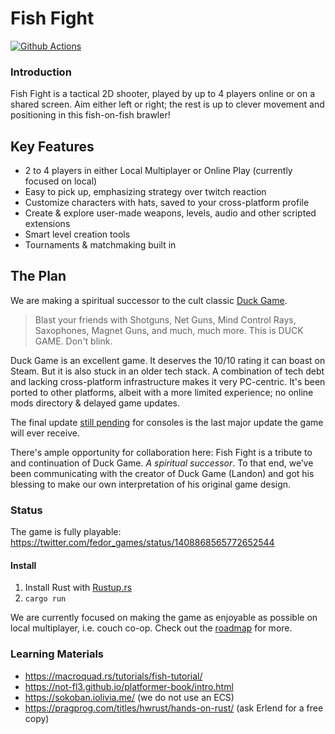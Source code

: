 # Fish Fight

[![Github Actions](https://github.com/fishfight/fish2/workflows/Compilation%20check/badge.svg)](https://github.com/fishfight/fish2/actions?query=workflow%3A)

### Introduction

Fish Fight is a tactical 2D shooter, played by up to 4 players online or on a shared screen. Aim either left or right; the rest is up to clever movement and positioning in this fish-on-fish brawler!

## Key Features

- 2 to 4 players in either Local Multiplayer or Online Play (currently focused on local)
- Easy to pick up, emphasizing strategy over twitch reaction
- Customize characters with hats, saved to your cross-platform profile
- Create & explore user-made weapons, levels, audio and other scripted extensions
- Smart level creation tools
- Tournaments & matchmaking built in

## The Plan

We are making a spiritual successor to the cult classic [Duck Game](https://store.steampowered.com/app/312530/Duck_Game/).

> Blast your friends with Shotguns, Net Guns, Mind Control Rays, Saxophones, Magnet Guns, and much, much more. This is DUCK GAME. Don't blink.

Duck Game is an excellent game. It deserves the 10/10 rating it can boast on Steam. But it is also stuck in an older tech stack. A combination of tech debt and lacking cross-platform infrastructure makes it very PC-centric. It's been ported to other platforms, albeit with a more limited experience; no online mods directory & delayed game updates.

The final update [still pending](https://twitter.com/superjoebob/status/1407628707754250241) for consoles is the last major update the game will ever receive.

There's ample opportunity for collaboration here: Fish Fight is a tribute to and continuation of Duck Game. *A spiritual successor*. To that end, we’ve been communicating with the creator of Duck Game (Landon) and got his blessing to make our own interpretation of his original game design.

### Status

The game is fully playable: \
https://twitter.com/fedor_games/status/1408868565772652544

#### Install

1. Install Rust with [Rustup.rs](https://rustup.rs/)
2. `cargo run`

We are currently focused on making the game as enjoyable as possible on local multiplayer, i.e. couch co-op. Check out the [roadmap](https://github.com/fishfight/fish2/issues/2) for more.

### Learning Materials
- https://macroquad.rs/tutorials/fish-tutorial/
- https://not-fl3.github.io/platformer-book/intro.html
- https://sokoban.iolivia.me/ (we do not use an ECS)
- https://pragprog.com/titles/hwrust/hands-on-rust/ (ask Erlend for a free copy)

